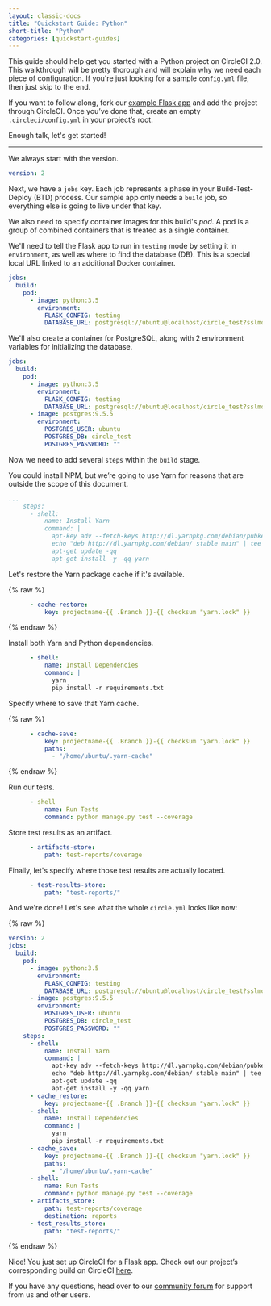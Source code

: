 ```yaml
---
layout: classic-docs
title: "Quickstart Guide: Python"
short-title: "Python"
categories: [quickstart-guides]
---
```


This guide should help get you started with a Python project on CircleCI 2.0. This walkthrough will be pretty thorough and will explain why we need each piece of configuration. If you're just looking for a sample `config.yml` file, then just skip to the end.

If you want to follow along, fork our [example Flask app](https://github.com/circleci/cci-demo-flask) and add the project through CircleCI. Once you’ve done that, create an empty `.circleci/config.yml` in your project’s root.

Enough talk, let's get started!

---

We always start with the version.

```yaml
version: 2
```

Next, we have a `jobs` key. Each job represents a phase in your Build-Test-Deploy (BTD) process. Our sample app only needs a `build` job, so everything else is going to live under that key.

We also need to specify container images for this build's _pod_. A pod is a group of combined containers that is treated as a single container.

We'll need to tell the Flask app to run in `testing` mode by setting it in `environment`, as well as where to find the database (DB). This is a special local URL linked to an additional Docker container.

```yaml
jobs:
  build:
    pod:
      - image: python:3.5
        environment:
          FLASK_CONFIG: testing
          DATABASE_URL: postgresql://ubuntu@localhost/circle_test?sslmode=disable
```

We'll also create a container for PostgreSQL, along with 2 environment variables for initializing the database.

```yaml
jobs:
  build:
    pod:
      - image: python:3.5
        environment:
          FLASK_CONFIG: testing
          DATABASE_URL: postgresql://ubuntu@localhost/circle_test?sslmode=disable
      - image: postgres:9.5.5
        environment:
          POSTGRES_USER: ubuntu
          POSTGRES_DB: circle_test
          POSTGRES_PASSWORD: ""
```

Now we need to add several `steps` within the `build` stage.

You could install NPM, but we’re going to use Yarn for reasons that are outside the scope of this document.

```yaml
...
    steps:
      - shell:
          name: Install Yarn
          command: |
            apt-key adv --fetch-keys http://dl.yarnpkg.com/debian/pubkey.gpg
            echo "deb http://dl.yarnpkg.com/debian/ stable main" | tee /etc/apt/sources.list.d/yarn.list
            apt-get update -qq
            apt-get install -y -qq yarn
```

Let's restore the Yarn package cache if it's available.

{% raw %}
```yaml
      - cache-restore:
          key: projectname-{{ .Branch }}-{{ checksum "yarn.lock" }}
```
{% endraw %}

Install both Yarn and Python dependencies.

```yaml
      - shell:
          name: Install Dependencies
          command: |
            yarn
            pip install -r requirements.txt
```

Specify where to save that Yarn cache.

{% raw %}
```yaml
      - cache-save:
          key: projectname-{{ .Branch }}-{{ checksum "yarn.lock" }}
          paths:
            - "/home/ubuntu/.yarn-cache"
```
{% endraw %}

Run our tests.

```yaml
      - shell
          name: Run Tests
          command: python manage.py test --coverage
```

Store test results as an artifact.

```yaml
      - artifacts-store:
          path: test-reports/coverage
```

Finally, let's specify where those test results are actually located.

```yaml
      - test-results-store:
          path: "test-reports/"
```

And we're done! Let's see what the whole `circle.yml` looks like now:

{% raw %}
```yaml
version: 2
jobs:
  build:
    pod:
      - image: python:3.5
        environment:
          FLASK_CONFIG: testing
          DATABASE_URL: postgresql://ubuntu@localhost/circle_test?sslmode=disable
      - image: postgres:9.5.5
        environment:
          POSTGRES_USER: ubuntu
          POSTGRES_DB: circle_test
          POSTGRES_PASSWORD: ""
    steps:
      - shell:
          name: Install Yarn
          command: |
            apt-key adv --fetch-keys http://dl.yarnpkg.com/debian/pubkey.gpg
            echo "deb http://dl.yarnpkg.com/debian/ stable main" | tee /etc/apt/sources.list.d/yarn.list
            apt-get update -qq
            apt-get install -y -qq yarn
      - cache_restore:
          key: projectname-{{ .Branch }}-{{ checksum "yarn.lock" }}
      - shell:
          name: Install Dependencies
          command: |
            yarn
            pip install -r requirements.txt
      - cache_save:
          key: projectname-{{ .Branch }}-{{ checksum "yarn.lock" }}
          paths:
            - "/home/ubuntu/.yarn-cache"
      - shell:
          name: Run Tests
          command: python manage.py test --coverage
      - artifacts_store:
          path: test-reports/coverage
          destination: reports
      - test_results_store:
          path: "test-reports/"
```
{% endraw %}

Nice! You just set up CircleCI for a Flask app. Check out our project’s corresponding build on CircleCI [here](https://circleci.com/gh/circleci/cci-demo-flask).

If you have any questions, head over to our [community forum](https://discuss.circleci.com/) for support from us and other users.
